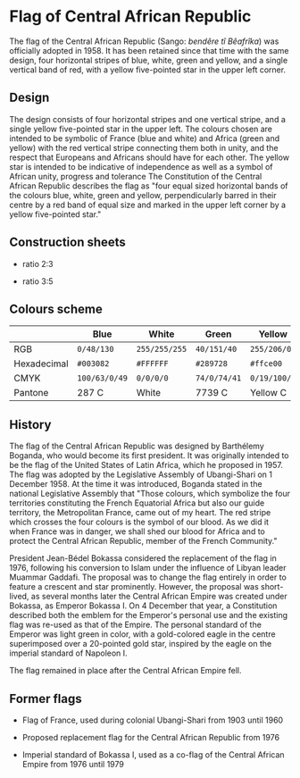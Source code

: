 # Flag of Central African Republic

The flag of the Central African Republic (Sango: *bendêre tî Bêafrîka*) was officially adopted in 1958. It has been retained since that time with the same design, four horizontal stripes of blue, white, green and yellow, and a single vertical band of red, with a yellow five-pointed star in the upper left corner.

## Design

The design consists of four horizontal stripes and one vertical stripe, and a single yellow five-pointed star in the upper left. The colours chosen are intended to be symbolic of France (blue and white) and Africa (green and yellow) with the red vertical stripe connecting them both in unity, and the respect that Europeans and Africans should have for each other. The yellow star is intended to be indicative of independence as well as a symbol of African unity, progress and tolerance The Constitution of the Central African Republic describes the flag as "four equal sized horizontal bands of the colours blue, white, green and yellow, perpendicularly barred in their centre by a red band of equal size and marked in the upper left corner by a yellow five-pointed star."

## Construction sheets

- ratio 2:3

- ratio 3:5

## Colours scheme

|             | Blue          | White         | Green        | Yellow       | Red          |
| ----------- | ------------- | ------------- | ------------ | ------------ | ------------ |
| RGB         | `0/48/130`    | `255/255/255` | `40/151/40`  | `255/206/0`  | `210/16/52`  |
| Hexadecimal | `#003082`     | `#FFFFFF`     | `#289728`    | `#ffce00`    | `#d21034`    |
| CMYK        | `100/63/0/49` | `0/0/0/0`     | `74/0/74/41` | `0/19/100/0` | `0/92/75/18` |
| Pantone     | 287 C         | White         | 7739 C       | Yellow C     | 186 C        |

## History

The flag of the Central African Republic was designed by Barthélemy Boganda, who would become its first president. It was originally intended to be the flag of the United States of Latin Africa, which he proposed in 1957. The flag was adopted by the Legislative Assembly of Ubangi-Shari on 1 December 1958. At the time it was introduced, Boganda stated in the national Legislative Assembly that "Those colours, which symbolize the four territories constituting the French Equatorial Africa but also our guide territory, the Metropolitan France, came out of my heart. The red stripe which crosses the four colours is the symbol of our blood. As we did it when France was in danger, we shall shed our blood for Africa and to protect the Central African Republic, member of the French Community."

President Jean-Bédel Bokassa considered the replacement of the flag in 1976, following his conversion to Islam under the influence of Libyan leader Muammar Gaddafi. The proposal was to change the flag entirely in order to feature a crescent and star prominently. However, the proposal was short-lived, as several months later the Central African Empire was created under Bokassa, as Emperor Bokassa I. On 4 December that year, a Constitution described both the emblem for the Emperor's personal use and the existing flag was re-used as that of the Empire. The personal standard of the Emperor was light green in color, with a gold-colored eagle in the centre superimposed over a 20-pointed gold star, inspired by the eagle on the imperial standard of Napoleon I.

The flag remained in place after the Central African Empire fell.

## Former flags

-  Flag of France, used during colonial Ubangi-Shari from 1903 until 1960

-  Proposed replacement flag for the Central African Republic from 1976

-  Imperial standard of Bokassa I, used as a co-flag of the Central African Empire from 1976 until 1979
